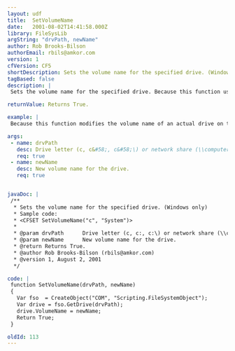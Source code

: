 ```yaml
---
layout: udf
title:  SetVolumeName
date:   2001-08-02T14:41:58.000Z
library: FileSysLib
argString: "drvPath, newName"
author: Rob Brooks-Bilson
authorEmail: rbils@amkor.com
version: 1
cfVersion: CF5
shortDescription: Sets the volume name for the specified drive. (Windows only)
tagBased: false
description: |
 Sets the volume name for the specified drive. Because this function uses COM, it is only supported in the Windows version of ColdFusion.

returnValue: Returns True.

example: |
 Because this function modifies the volume name of an actual drive on the server, no live example is provided.  For example code, see the header comments in the library.

args:
 - name: drvPath
   desc: Drive letter (c, c&#58;, c&#58;\) or network share (\\computer\share).
   req: true
 - name: newName
   desc: New volume name for the drive.
   req: true


javaDoc: |
 /**
  * Sets the volume name for the specified drive. (Windows only)
  * Sample code: 
  * <CFSET SetVolumeName("c", "System")>
  * 
  * @param drvPath      Drive letter (c, c:, c:\) or network share (\\computer\share). 
  * @param newName      New volume name for the drive. 
  * @return Returns True. 
  * @author Rob Brooks-Bilson (rbils@amkor.com) 
  * @version 1, August 2, 2001 
  */

code: |
 function SetVolumeName(drvPath, newName)
 {
   Var fso  = CreateObject("COM", "Scripting.FileSystemObject");
   Var drive = fso.GetDrive(drvPath);
   drive.VolumeName = newName;
   Return True;
 }

oldId: 113
---
```


